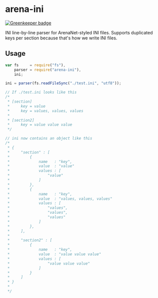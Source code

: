 arena-ini
=========

[![Greenkeeper badge](https://badges.greenkeeper.io/arenanet/arena-ini.svg)](https://greenkeeper.io/)

INI line-by-line parser for ArenaNet-styled INI files. Supports duplicated keys per section because that's how we write INI files.

## Usage ##

```javascript
var fs     = require("fs"),
    parser = require("arena-ini"),
    ini;

ini = parser(fs.readFileSync("./test.ini", "utf8"));

// If ./test.ini looks like this
/*
 * [section]
 *     key = value
 *     key = values, values, values
 * 
 * [section2]
 *     key = value value value
 */

// ini now contains an object like this
/*
 * {
 *     "section" : [
 *         {
 *             name   : "key",
 *             value  : "value"
 *             values : [
 *                 "value"
 *             ]
 *         },
 *         {
 *             name   : "key",
 *             value  : "values, values, values"
 *             values : [
 *                 "values",
 *                 "values",
 *                 "values"
 *             ]
 *         },
 *     ],
 *     
 *     "section2" : [
 *         {
 *             name   : "key",
 *             value  : "value value value"
 *             values : [
 *                 "value value value"
 *             ]
 *         }
 *     ]
 * }
 *
 */
```
